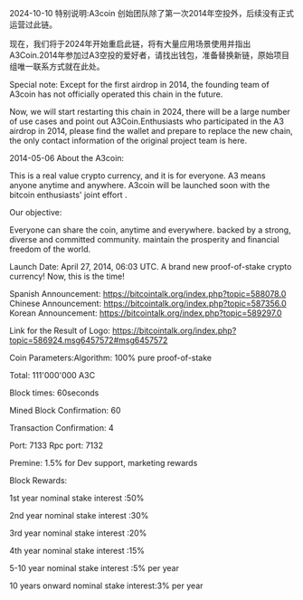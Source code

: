 2024-10-10
特别说明:A3coin 创始团队除了第一次2014年空投外，后续没有正式运营过此链。

现在，我们将于2024年开始重启此链，将有大量应用场景使用并指出A3Coin.2014年参加过A3空投的爱好者，请找出钱包，准备替换新链，原始项目组唯一联系方式就在此处。


Special note: Except for the first airdrop in 2014, the founding team of A3coin has not officially operated this chain in the future.

Now, we will start restarting this chain in 2024, there will be a large number of use cases and point out A3Coin.Enthusiasts who participated in the A3 airdrop in 2014, please find the wallet and prepare to replace the new chain, the only contact information of the original project team is here.


2014-05-06
About the A3coin:

This is a real value crypto currency, and it is for everyone.
A3 means anyone anytime and anywhere. A3coin will be launched soon with the bitcoin enthusiasts' joint effort .

Our objective:

Everyone can share the coin, anytime and everywhere.
backed by a strong, diverse and committed community.
maintain the prosperity and financial freedom of the world.

Launch Date: April 27, 2014, 06:03 UTC.
A brand new proof-of-stake crypto currency!
Now, this is the time!

Spanish Announcement: https://bitcointalk.org/index.php?topic=588078.0
Chinese Announcement: https://bitcointalk.org/index.php?topic=587356.0
Korean Announcement: https://bitcointalk.org/index.php?topic=589297.0

Link for the Result of Logo: https://bitcointalk.org/index.php?topic=586924.msg6457572#msg6457572

Coin Parameters:Algorithm: 100% pure proof-of-stake

Total: 111'000'000 A3C

Block times: 60seconds

Mined Block Confirmation: 60

Transaction Confirmation: 4

Port: 7133 Rpc port: 7132

Premine: 1.5% for Dev support, marketing rewards

Block Rewards: 

1st year nominal stake interest :50%

2nd year nominal stake interest :30%

3rd year nominal stake interest :20%

4th year nominal stake interest :15%

5-10 year nominal stake interest :5% per year

10 years onward nominal stake interest:3% per year

     

     
     
